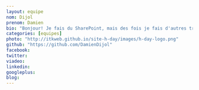 ```yaml
---
layout: equipe
nom: Dijol
prenom: Damien
bio: "Bonjour! Je fais du SharePoint, mais des fois je fais d'autres trucs."
categories: [equipes]
photo: "http://itkweb.github.io/site-h-day/images/h-day-logo.png"
github: "https://github.com/DamienDijol"
facebook: 
twitter: 
viadeo: 
linkedin: 
googleplus: 
blog: 
---
```

